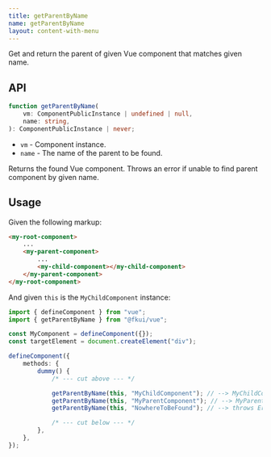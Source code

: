 ```yaml
---
title: getParentByName
name: getParentByName
layout: content-with-menu
---
```


Get and return the parent of given Vue component that matches given name.

## API

```ts nocompile
function getParentByName(
    vm: ComponentPublicInstance | undefined | null,
    name: string,
): ComponentPublicInstance | never;
```

- `vm` - Component instance.
- `name` - The name of the parent to be found.

Returns the found Vue component.
Throws an error if unable to find parent component by given name.

## Usage

Given the following markup:

```html static
<my-root-component>
    ...
    <my-parent-component>
        ...
        <my-child-component></my-child-component>
    </my-parent-component>
</my-root-component>
```

And given `this` is the `MyChildComponent` instance:

```ts
import { defineComponent } from "vue";
import { getParentByName } from "@fkui/vue";

const MyComponent = defineComponent({});
const targetElement = document.createElement("div");

defineComponent({
    methods: {
        dummy() {
            /* --- cut above --- */

            getParentByName(this, "MyChildComponent"); // --> MyChildComponent
            getParentByName(this, "MyParentComponent"); // --> MyParentComponent
            getParentByName(this, "NowhereToBeFound"); // --> throws Error

            /* --- cut below --- */
        },
    },
});
```
